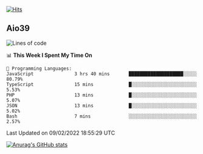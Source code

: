 [![Hits](https://hits.seeyoufarm.com/api/count/incr/badge.svg?url=https%3A%2F%2Fgithub.com%2Faio39&count_bg=%2339C5BB&title_bg=%23555555&icon=&icon_color=%23E7E7E7&title=hits&edge_flat=false)](https://hits.seeyoufarm.com)

## Aio39

<!--START_SECTION:waka-->
![Lines of code](https://img.shields.io/badge/From%20Hello%20World%20I%27ve%20Written-1%20Million%20lines%20of%20code-blue)

📊 **This Week I Spent My Time On** 

```text
💬 Programming Languages: 
JavaScript               3 hrs 40 mins       ████████████████████░░░░░   80.79% 
TypeScript               15 mins             █░░░░░░░░░░░░░░░░░░░░░░░░   5.53% 
PHP                      13 mins             █░░░░░░░░░░░░░░░░░░░░░░░░   5.07% 
JSON                     13 mins             █░░░░░░░░░░░░░░░░░░░░░░░░   5.02% 
Bash                     7 mins              ░░░░░░░░░░░░░░░░░░░░░░░░░   2.57%

```


 Last Updated on 09/02/2022 18:55:29 UTC
<!--END_SECTION:waka-->
[![Anurag's GitHub stats](https://github-readme-stats.vercel.app/api?username=aio39)](https://github.com/anuraghazra/github-readme-stats)

<!--
**aio39/aio39** is a ✨ _special_ ✨ repository because its `README.md` (this file) appears on your GitHub profile.

Here are some ideas to get you started:

- 🔭 I’m currently working on ...
- 🌱 I’m currently learning ...
- 👯 I’m looking to collaborate on ...
- 🤔 I’m looking for help with ...
- 💬 Ask me about ...
- 📫 How to reach me: ...
- 😄 Pronouns: ...
- ⚡ Fun fact: ...
-->
